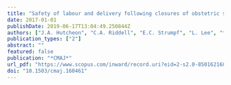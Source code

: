 ```yaml
---
title: "Safety of labour and delivery following closures of obstetric services in small community hospitals"
date: 2017-01-01
publishDate: 2019-06-17T13:04:49.250844Z
authors: ["J.A. Hutcheon", "C.A. Riddell", "E.C. Strumpf", "L. Lee", "**S. Harper**"]
publication_types: ["2"]
abstract: ""
featured: false
publication: "*CMAJ*"
url_pdf: "https://www.scopus.com/inward/record.uri?eid=2-s2.0-85016216835&doi=10.1503%2fcmaj.160461&partnerID=40&md5=194bd3884bf49ef860dd3a2dca3fa350"
doi: "10.1503/cmaj.160461"
---
```


